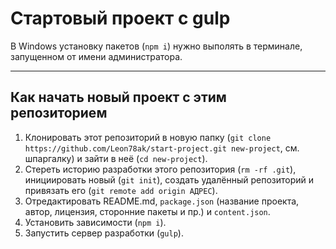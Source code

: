 # Стартовый проект с gulp 

В Windows установку пакетов (`npm i`) нужно выполять в терминале, запущенном от имени администратора.

---

## Как начать новый проект c этим репозиторием

1. Клонировать этот репозиторий в новую папку (`git clone https://github.com/Leon78ak/start-project.git new-project`, см. шпаргалку) и зайти в неё (`cd new-project`).
2. Стереть историю разработки этого репозитория (`rm -rf .git`), инициировать новый (`git init`), создать удалённый репозиторий и привязать его (`git remote add origin АДРЕС`).
3. Отредактировать README.md, `package.json` (название проекта, автор, лицензия, сторонние пакеты и пр.) и `content.json`.
4. Установить зависимости (`npm i`).
5. Запустить сервер разработки (`gulp`).
